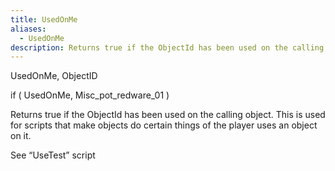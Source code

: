 ```yaml
---
title: UsedOnMe
aliases:
  - UsedOnMe
description: Returns true if the ObjectId has been used on the calling object.
---
```

UsedOnMe, ObjectID

if ( UsedOnMe, Misc\_pot\_redware\_01 )

Returns true if the ObjectId has been used on the calling object. This is used for scripts that make objects do certain things of the player uses an object on it.

See “UseTest” script
